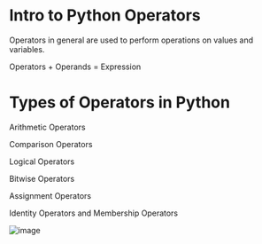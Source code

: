 # Intro to Python Operators
Operators in general are used to perform operations on values and variables.

Operators + Operands = Expression
# Types of Operators in Python
Arithmetic Operators

Comparison Operators

Logical Operators

Bitwise Operators

Assignment Operators

Identity Operators and Membership Operators

![image](https://github.com/PrithivRaaj/LearnPython/assets/111727780/d088be2e-3c85-44e9-a1bb-f29d58a9711c)


